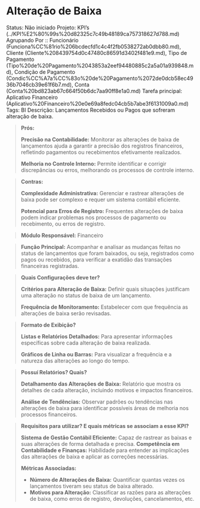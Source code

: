 # Alteração de Baixa

Status: Não iniciado
Projeto: KPI’s (../KPI%E2%80%99s%20d82325c7c49b48189ca757318627d788.md)
Agrupando Por :: Funcionário (Funciona%CC%81rio%206bcdecfd1c4c4f2fb0538272ab0dbb80.md), Cliente (Cliente%208439754d0c47480c86591d3402f481e9.md), Tipo de Pagamento (Tipo%20de%20Pagamento%2043853a2eef94480885c2a5a01a939848.md), Condição de Pagamento (Condic%CC%A7a%CC%83o%20de%20Pagamento%2072de0dcb58ec4936b7046cb39e61f6b7.md), Conta  (Conta%20bd823ab67c664f50b6dc7aa90ff8e1a0.md)
Tarefa principal: Aplicativo Financeiro (Aplicativo%20Financeiro%20e0e69a8fedc04cb5b7abe3f6131009a0.md)
Tags: BI
Descrição: Lançamentos Recebidos ou Pagos que sofreram alteração de baixa.

> **Prós:**
> 
> 
> **Precisão na Contabilidade:** Monitorar as alterações de baixa de lançamentos ajuda a garantir a precisão dos registros financeiros, refletindo pagamentos ou recebimentos efetivamente realizados.
> 
> **Melhoria no Controle Interno:** Permite identificar e corrigir discrepâncias ou erros, melhorando os processos de controle interno.
> 

> **Contras:**
> 
> 
> **Complexidade Administrativa:** Gerenciar e rastrear alterações de baixa pode ser complexo e requer um sistema contábil eficiente.
> 
> **Potencial para Erros de Registro:** Frequentes alterações de baixa podem indicar problemas nos processos de pagamento ou recebimento, ou erros de registro.
> 

> **Módulo Responsável:**
Financeiro
> 

> **Função Principal:**
Acompanhar e analisar as mudanças feitas no status de lançamentos que foram baixados, ou seja, registrados como pagos ou recebidos, para verificar a exatidão das transações financeiras registradas.
> 

> **Quais Configurações deve ter?**
> 
> 
> **Critérios para Alteração de Baixa:** Definir quais situações justificam uma alteração no status de baixa de um lançamento.
> 
> **Frequência de Monitoramento:** Estabelecer com que frequência as alterações de baixa serão revisadas.
> 

> **Formato de Exibição?**
> 
> 
> **Listas e Relatórios Detalhados:** Para apresentar informações específicas sobre cada alteração de baixa realizada.
> 
> **Gráficos de Linha ou Barras:** Para visualizar a frequência e a natureza das alterações ao longo do tempo.
> 

> **Possuí Relatórios? Quais?**
> 
> 
> **Detalhamento das Alterações de Baixa:** Relatório que mostra os detalhes de cada alteração, incluindo motivos e impactos financeiros.
> 
> **Análise de Tendências:** Observar padrões ou tendências nas alterações de baixa para identificar possíveis áreas de melhoria nos processos financeiros.
> 

> **Requisitos para utilizar? E quais métricas se associam a esse KPI?**
> 
> 
> **Sistema de Gestão Contábil Eficiente:** Capaz de rastrear as baixas e suas alterações de forma detalhada e precisa.
> **Competência em Contabilidade e Finanças:** Habilidade para entender as implicações das alterações de baixa e aplicar as correções necessárias.
> 
> **Métricas Associadas:**
> 
> - **Número de Alterações de Baixa:** Quantificar quantas vezes os lançamentos tiveram seu status de baixa alterado.
> - **Motivos para Alteração:** Classificar as razões para as alterações de baixa, como erros de registro, devoluções, cancelamentos, etc.